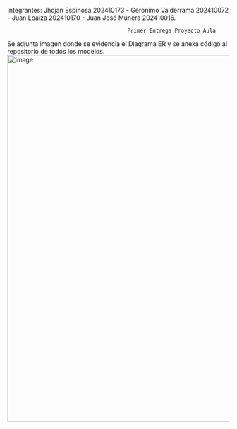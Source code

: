 Integrantes: Jhojan Espinosa 202410173 -
             Geronimo Valderrama 202410072 -
             Juan Loaiza 202410170 -
             Juan José Múnera 202410016.

                                          Primer Entrega Proyecto Aula
Se adjunta imagen donde se evidencia el Diagrama ER y se anexa código al repositorio de todos los modelos.
<img width="860" height="829" alt="image" src="https://github.com/user-attachments/assets/faece679-e8dc-4009-9de6-59e8d9e088b4" />
